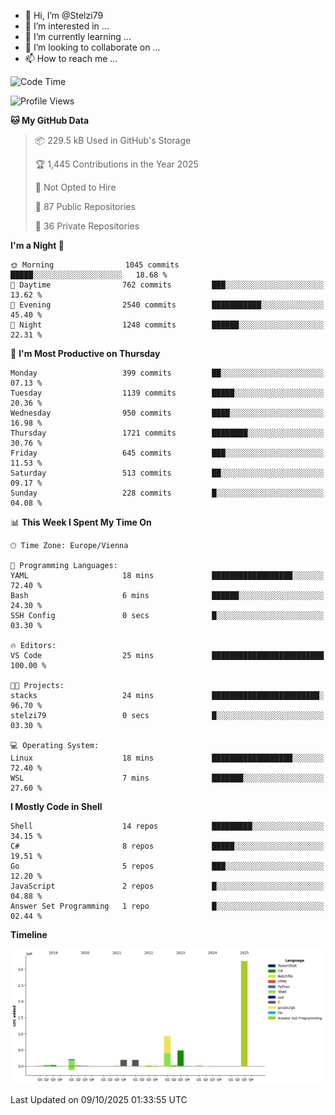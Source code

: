 - 👋 Hi, I’m @Stelzi79
- 👀 I’m interested in ...
- 🌱 I’m currently learning ...
- 💞️ I’m looking to collaborate on ...
- 📫 How to reach me ...

<!--START_SECTION:waka-->
![Code Time](http://img.shields.io/badge/Code%20Time-1%2C145%20hrs%2029%20mins-blue)

![Profile Views](http://img.shields.io/badge/Profile%20Views-0-blue)

**🐱 My GitHub Data** 

> 📦 229.5 kB Used in GitHub's Storage 
 > 
> 🏆 1,445 Contributions in the Year 2025
 > 
> 🚫 Not Opted to Hire
 > 
> 📜 87 Public Repositories 
 > 
> 🔑 36 Private Repositories 
 > 
**I'm a Night 🦉** 

```text
🌞 Morning                1045 commits        █████░░░░░░░░░░░░░░░░░░░░   18.68 % 
🌆 Daytime                762 commits         ███░░░░░░░░░░░░░░░░░░░░░░   13.62 % 
🌃 Evening                2540 commits        ███████████░░░░░░░░░░░░░░   45.40 % 
🌙 Night                  1248 commits        ██████░░░░░░░░░░░░░░░░░░░   22.31 % 
```
📅 **I'm Most Productive on Thursday** 

```text
Monday                   399 commits         ██░░░░░░░░░░░░░░░░░░░░░░░   07.13 % 
Tuesday                  1139 commits        █████░░░░░░░░░░░░░░░░░░░░   20.36 % 
Wednesday                950 commits         ████░░░░░░░░░░░░░░░░░░░░░   16.98 % 
Thursday                 1721 commits        ████████░░░░░░░░░░░░░░░░░   30.76 % 
Friday                   645 commits         ███░░░░░░░░░░░░░░░░░░░░░░   11.53 % 
Saturday                 513 commits         ██░░░░░░░░░░░░░░░░░░░░░░░   09.17 % 
Sunday                   228 commits         █░░░░░░░░░░░░░░░░░░░░░░░░   04.08 % 
```


📊 **This Week I Spent My Time On** 

```text
🕑︎ Time Zone: Europe/Vienna

💬 Programming Languages: 
YAML                     18 mins             ██████████████████░░░░░░░   72.40 % 
Bash                     6 mins              ██████░░░░░░░░░░░░░░░░░░░   24.30 % 
SSH Config               0 secs              █░░░░░░░░░░░░░░░░░░░░░░░░   03.30 % 

🔥 Editors: 
VS Code                  25 mins             █████████████████████████   100.00 % 

🐱‍💻 Projects: 
stacks                   24 mins             ████████████████████████░   96.70 % 
stelzi79                 0 secs              █░░░░░░░░░░░░░░░░░░░░░░░░   03.30 % 

💻 Operating System: 
Linux                    18 mins             ██████████████████░░░░░░░   72.40 % 
WSL                      7 mins              ███████░░░░░░░░░░░░░░░░░░   27.60 % 
```

**I Mostly Code in Shell** 

```text
Shell                    14 repos            █████████░░░░░░░░░░░░░░░░   34.15 % 
C#                       8 repos             █████░░░░░░░░░░░░░░░░░░░░   19.51 % 
Go                       5 repos             ███░░░░░░░░░░░░░░░░░░░░░░   12.20 % 
JavaScript               2 repos             █░░░░░░░░░░░░░░░░░░░░░░░░   04.88 % 
Answer Set Programming   1 repo              █░░░░░░░░░░░░░░░░░░░░░░░░   02.44 % 
```



**Timeline**

![Lines of Code chart](https://raw.githubusercontent.com/Stelzi79/Stelzi79/main/assets/bar_graph.png)


 Last Updated on 09/10/2025 01:33:55 UTC
<!--END_SECTION:waka-->

<!---
Stelzi79/Stelzi79 is a ✨ special ✨ repository because its `README.md` (this file) appears on your GitHub profile.
You can click the Preview link to take a look at your changes.
--->
